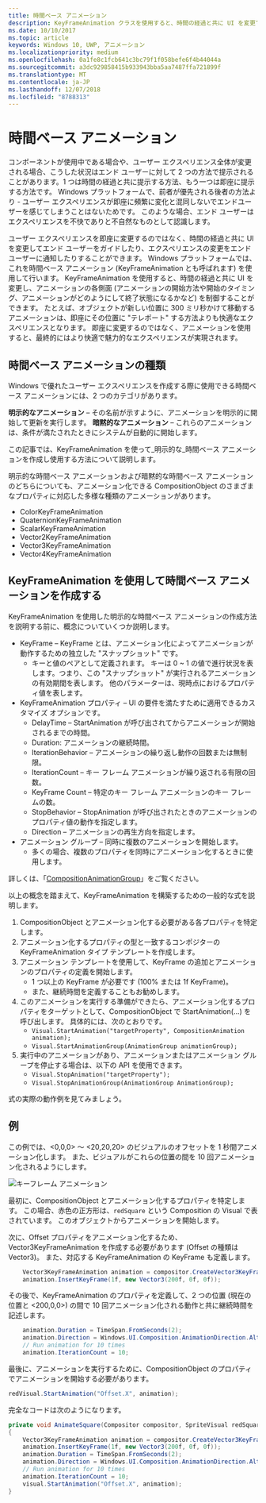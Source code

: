 ```yaml
---
title: 時間ベース アニメーション
description: KeyFrameAnimation クラスを使用すると、時間の経過と共に UI を変更できます。
ms.date: 10/10/2017
ms.topic: article
keywords: Windows 10, UWP, アニメーション
ms.localizationpriority: medium
ms.openlocfilehash: 0a1fe8c1fcb641c3bc79f1f058befe6f4b44044a
ms.sourcegitcommit: a3dc929858415b933943bba5aa7487ffa721899f
ms.translationtype: MT
ms.contentlocale: ja-JP
ms.lasthandoff: 12/07/2018
ms.locfileid: "8788313"
---
```

# <a name="time-based-animations"></a>時間ベース アニメーション

コンポーネントが使用中である場合や、ユーザー エクスペリエンス全体が変更される場合、こうした状況はエンド ユーザーに対して 2 つの方法で提示されることがあります。1 つは時間の経過と共に提示する方法、もう一つは即座に提示する方法です。 Windows プラットフォームで、前者が優先される後者の方法より - ユーザー エクスペリエンスが即座に頻繁に変化と混同しないでエンドユーザーを感じてしまうことはないためです。 このような場合、エンド ユーザーはエクスペリエンスを不快でありと不自然なものとして認識します。

ユーザー エクスペリエンスを即座に変更するのではなく、時間の経過と共に UI を変更してエンド ユーザーをガイドしたり、エクスペリエンスの変更をエンド ユーザーに通知したりすることができます。 Windows プラットフォームでは、これを時間ベース アニメーション (KeyFrameAnimation とも呼ばれます) を使用して行います。 KeyFrameAnimation を使用すると、時間の経過と共に UI を変更し、アニメーションの各側面 (アニメーションの開始方法や開始のタイミング、アニメーションがどのようにして終了状態になるかなど) を制御することができます。 たとえば、オブジェクトが新しい位置に 300 ミリ秒かけて移動するアニメーションは、即座にその位置に "テレポート" する方法よりも快適なエクスペリエンスとなります。 即座に変更するのではなく、アニメーションを使用すると、最終的にはより快適で魅力的なエクスペリエンスが実現されます。

## <a name="types-of-time-based-animations"></a>時間ベース アニメーションの種類

Windows で優れたユーザー エクスペリエンスを作成する際に使用できる時間ベース アニメーションには、2 つのカテゴリがあります。

**明示的なアニメーション** – その名前が示すように、アニメーションを明示的に開始して更新を実行します。
**暗黙的なアニメーション** – これらのアニメーションは、条件が満たされたときにシステムが自動的に開始します。

この記事では、KeyFrameAnimation を使って_明示的な_時間ベース アニメーションを作成し使用する方法について説明します。

明示的な時間ベース アニメーションおよび暗黙的な時間ベース アニメーションのどちらについても、アニメーション化できる CompositionObject のさまざまなプロパティに対応した多様な種類のアニメーションがあります。

- ColorKeyFrameAnimation
- QuaternionKeyFrameAnimation
- ScalarKeyFrameAnimation
- Vector2KeyFrameAnimation
- Vector3KeyFrameAnimation
- Vector4KeyFrameAnimation

## <a name="create-time-based-animations-with-keyframeanimations"></a>KeyFrameAnimation を使用して時間ベース アニメーションを作成する

KeyFrameAnimation を使用した明示的な時間ベース アニメーションの作成方法を説明する前に、概念についていくつか説明します。

- KeyFrame – KeyFrame とは、アニメーション化によってアニメーションが動作するための独立した "スナップショット" です。
  - キーと値のペアとして定義されます。 キーは 0 ~ 1 の値で進行状況を表します。つまり、この "スナップショット" が実行されるアニメーションの有効期間を表します。 他のパラメーターは、現時点におけるプロパティ値を表します。
- KeyFrameAnimation プロパティ – UI の要件を満たすために適用できるカスタマイズ オプションです。
  - DelayTime – StartAnimation が呼び出されてからアニメーションが開始されるまでの時間。
  - Duration: アニメーションの継続時間。
  - IterationBehavior – アニメーションの繰り返し動作の回数または無制限。
  - IterationCount – キー フレーム アニメーションが繰り返される有限の回数。
  - KeyFrame Count – 特定のキー フレーム アニメーションのキー フレームの数。
  - StopBehavior – StopAnimation が呼び出されたときのアニメーションのプロパティ値の動作を指定します。
  - Direction – アニメーションの再生方向を指定します。
- アニメーション グループ – 同時に複数のアニメーションを開始します。
  - 多くの場合、複数のプロパティを同時にアニメーション化するときに使用します。

詳しくは、「[CompositionAnimationGroup](https://docs.microsoft.com/uwp/api/windows.ui.composition.compositionanimationgroup)」をご覧ください。

以上の概念を踏まえて、KeyFrameAnimation を構築するための一般的な式を説明します。

1. CompositionObject とアニメーション化する必要がある各プロパティを特定します。
1. アニメーション化するプロパティの型と一致するコンポジターの KeyFrameAnimation タイプ テンプレートを作成します。
1. アニメーション テンプレートを使用して、KeyFrame の追加とアニメーションのプロパティの定義を開始します。
    - 1 つ以上の KeyFrame が必要です (100% または 1f KeyFrame)。
    - また、継続時間を定義することもお勧めします。
1. このアニメーションを実行する準備ができたら、アニメーション化するプロパティをターゲットとして、CompositionObject で StartAnimation(…) を呼び出します。 具体的には、次のとおりです。
    - `Visual.StartAnimation("targetProperty", CompositionAnimation animation);`
    - `Visual.StartAnimationGroup(AnimationGroup animationGroup);`
1. 実行中のアニメーションがあり、アニメーションまたはアニメーション グループを停止する場合は、以下の API を使用できます。
    - `Visual.StopAnimation("targetProperty");`
    - `Visual.StopAnimationGroup(AnimationGroup AnimationGroup);`

式の実際の動作例を見てみましょう。

## <a name="example"></a>例

この例では、<0,0,0> ～ <20,20,20> のビジュアルのオフセットを 1 秒間アニメーション化します。 また、ビジュアルがこれらの位置の間を 10 回アニメーション化されるようにします。

![キーフレーム アニメーション](images/animation/animated-rectangle.gif)

最初に、CompositionObject とアニメーション化するプロパティを特定します。 この場合、赤色の正方形は、`redSquare` という Composition の Visual で表されています。 このオブジェクトからアニメーションを開始します。

次に、Offset プロパティをアニメーション化するため、Vector3KeyFrameAnimation を作成する必要があります (Offset の種類は Vector3)。 また、対応する KeyFrameAnimation の KeyFrame も定義します。

```csharp
    Vector3KeyFrameAnimation animation = compositor.CreateVector3KeyFrameAnimation();
    animation.InsertKeyFrame(1f, new Vector3(200f, 0f, 0f));
```

その後で、KeyFrameAnimation のプロパティを定義して、2 つの位置 (現在の位置と <200,0,0>) の間で 10 回アニメーション化される動作と共に継続時間を記述します。

```csharp
    animation.Duration = TimeSpan.FromSeconds(2);
    animation.Direction = Windows.UI.Composition.AnimationDirection.Alternate;
    // Run animation for 10 times
    animation.IterationCount = 10;
```

最後に、アニメーションを実行するために、CompositionObject のプロパティでアニメーションを開始する必要があります。

```csharp
redVisual.StartAnimation("Offset.X", animation);
```

完全なコードは次のようになります。

```csharp
private void AnimateSquare(Compositor compositor, SpriteVisual redSquare)
{ 
    Vector3KeyFrameAnimation animation = compositor.CreateVector3KeyFrameAnimation();
    animation.InsertKeyFrame(1f, new Vector3(200f, 0f, 0f));
    animation.Duration = TimeSpan.FromSeconds(2);
    animation.Direction = Windows.UI.Composition.AnimationDirection.Alternate;
    // Run animation for 10 times
    animation.IterationCount = 10;
    visual.StartAnimation("Offset.X", animation);
} 
```
